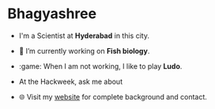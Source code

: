 # Bhagyashree

-  I'm a Scientist at **Hyderabad** in this city.
- 🔭 I’m currently working on  **Fish biology**.
- :game: When I am not working, I like to play **Ludo**.
- At the Hackweek, ask me about <sardine>

- 🌐 Visit my [website](https://https://hackweek-itcoocean.github.io//) for complete background and contact.
